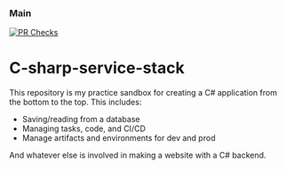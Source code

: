### Main
[![PR Checks](https://github.com/AnthonyMonterrosa/C-sharp-service-stack/actions/workflows/checks.yml/badge.svg)](https://github.com/AnthonyMonterrosa/C-sharp-service-stack/actions/workflows/checks.yml)

# C-sharp-service-stack
This repository is my practice sandbox for creating a C# application from the bottom to the top. This includes:
* Saving/reading from a database
* Managing tasks, code, and CI/CD
* Manage artifacts and environments for dev and prod

And whatever else is involved in making a website with a C# backend.

